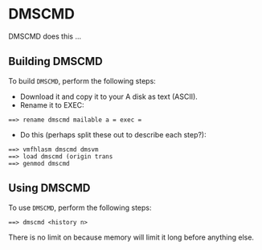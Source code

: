 # DMSCMD
DMSCMD does this ...

## Building DMSCMD
To build ``DMSCMD``, perform the following steps:
- Download it and copy it to your A disk as text (ASCII).  
- Rename it to EXEC: 
```
==> rename dmscmd mailable a = exec =
```
- Do this (perhaps split these out to describe each step?):
```
==> vmfhlasm dmscmd dmsvm
==> load dmscmd (origin trans
==> genmod dmscmd
```

## Using DMSCMD
To use ``DMSCMD``, perform the following steps:

```
==> dmscmd <history n>
```

There is no limit on <n> because memory will limit it long before anything else.



